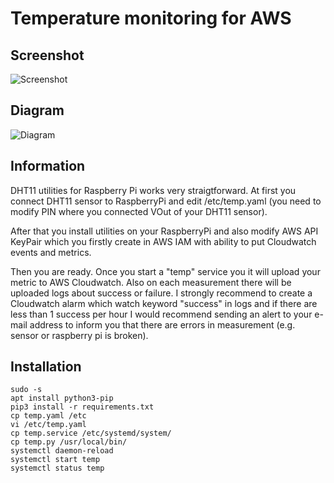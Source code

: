 # Temperature monitoring for AWS
## Screenshot
![Screenshot](https://github.com/koss822/misc/blob/master/imgs/aws-dht11.png?raw=true "DHT11 Cloudwatch screenshot")

## Diagram
![Diagram](https://github.com/koss822/misc/blob/master/imgs/dht11.png?raw=true "DHT11 Cloudwatch diagram")

## Information
DHT11 utilities for Raspberry Pi works very straigtforward. At first you connect DHT11 sensor to RaspberryPi and edit /etc/temp.yaml (you need to modify PIN where you connected VOut of your DHT11 sensor).

After that you install utilities on your RaspberryPi and also modify AWS API KeyPair which you firstly create in AWS IAM with ability to put Cloudwatch events and metrics.

Then you are ready. Once you start a "temp" service you it will upload your metric to AWS Cloudwatch. Also on each measurement there will be uploaded logs about success or failure. I strongly recommend to create a Cloudwatch alarm which watch keyword "success" in logs and if there are less than 1 success per hour I would recommend sending an alert to your e-mail address to inform you that there are errors in measurement (e.g. sensor or raspberry pi is broken).

## Installation
```
sudo -s
apt install python3-pip
pip3 install -r requirements.txt
cp temp.yaml /etc
vi /etc/temp.yaml
cp temp.service /etc/systemd/system/
cp temp.py /usr/local/bin/
systemctl daemon-reload
systemctl start temp
systemctl status temp
```
